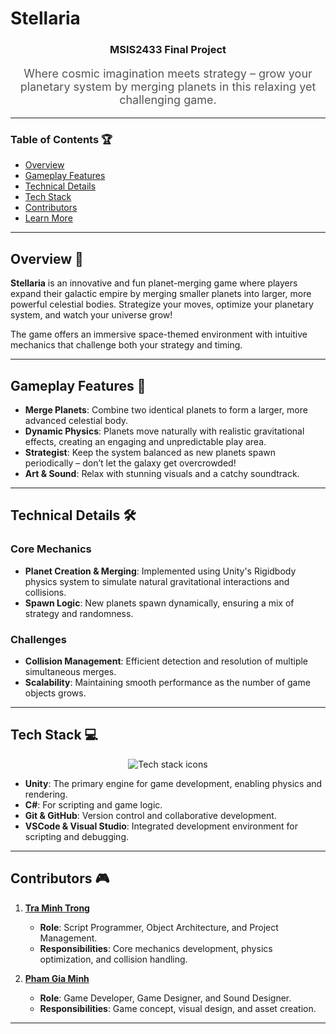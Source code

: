 # Stellaria  

<h3 align="center">MSIS2433 Final Project</h3>  
<p align="center" style="font-size: 18px; color: #555;">  
Where cosmic imagination meets strategy – grow your planetary system by merging planets in this relaxing yet challenging game.  
</p>  

---

### Table of Contents 🏆  
- [Overview](#overview)  
- [Gameplay Features](#gameplay-features)  
- [Technical Details](#technical-details)  
- [Tech Stack](#tech-stack)  
- [Contributors](#contributors)  
- [Learn More](#learn-more)  

---

## Overview 🌌  
**Stellaria** is an innovative and fun planet-merging game where players expand their galactic empire by merging smaller planets into larger, more powerful celestial bodies. Strategize your moves, optimize your planetary system, and watch your universe grow!  

The game offers an immersive space-themed environment with intuitive mechanics that challenge both your strategy and timing.  

---

## Gameplay Features 🚀  
- **Merge Planets**: Combine two identical planets to form a larger, more advanced celestial body.  
- **Dynamic Physics**: Planets move naturally with realistic gravitational effects, creating an engaging and unpredictable play area.  
- **Strategist**: Keep the system balanced as new planets spawn periodically – don’t let the galaxy get overcrowded!  
- **Art & Sound**: Relax with stunning visuals and a catchy soundtrack.

---

## Technical Details 🛠️  
### Core Mechanics  
- **Planet Creation & Merging**: Implemented using Unity's Rigidbody physics system to simulate natural gravitational interactions and collisions.  
- **Spawn Logic**: New planets spawn dynamically, ensuring a mix of strategy and randomness.  

### Challenges  
- **Collision Management**: Efficient detection and resolution of multiple simultaneous merges.  
- **Scalability**: Maintaining smooth performance as the number of game objects grows.  

---

## Tech Stack 💻  
<div align="center">
    <img src="https://skillicons.dev/icons?i=git,github,cs,unity,vscode,visualstudio" alt="Tech stack icons"/> <br>
</div>

- **Unity**: The primary engine for game development, enabling physics and rendering.  
- **C#**: For scripting and game logic.  
- **Git & GitHub**: Version control and collaborative development.  
- **VSCode & Visual Studio**: Integrated development environment for scripting and debugging.  

---

## Contributors 🎮  
1. **[Tra Minh Trong](https://github.com/Trong-Tra)**  
    - **Role**: Script Programmer, Object Architecture, and Project Management.
    - **Responsibilities**: Core mechanics development, physics optimization, and collision handling.  

1. **[Pham Gia Minh](https://github.com/Orstedz)**  
    - **Role**: Game Developer, Game Designer, and Sound Designer.
    - **Responsibilities**: Game concept, visual design, and asset creation.  

---